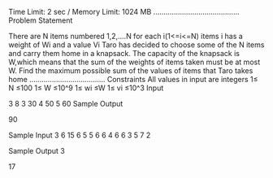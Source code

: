 Time Limit: 2 sec / Memory Limit: 1024 MB
..........................................
Problem Statement

There are N items numbered 1,2,....N for each i(1<=i<=N) items i has a weight of Wi and a value Vi
Taro has decided to choose some of the N  items and carry them home in a knapsack. The capacity of the knapsack is  W,which means that the sum of the weights of items taken must be at most W.
Find the maximum possible sum of the values of items that Taro takes home
.....................................
Constraints
All values in input are integers
1≤ N ≤100
1≤ W ≤10^9
1≤ wi ≤W
1≤ vi ≤10^3
Input

3 8
3 30
4 50
5 60
Sample Output

90

Sample Input 3
6 15
6 5
5 6
6 4
6 6
3 5
7 2

Sample Output 3

17

